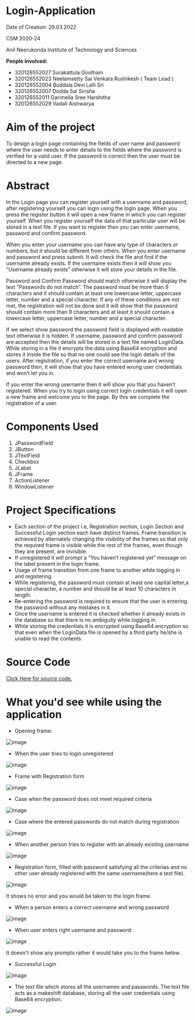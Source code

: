 # Login-Application
Date of Creation: 29.03.2022

CSM 2020-24

Anil Neerukonda Institute of Technology and Sciences

**People involved:** 

* 320126552027      Surakattula Goutham 
* 320126552023      Neelamsetty Sai Venkata Rushikesh ( Team Lead )
* 320126552004      Buddala Devi Lalli Sri 
* 320126552007      Dodda Sai Sirisha  
* 320126552011      Garimella Sree Harshitha
* 320126552029      Vadali Aishwarya 

# Aim of the project
To design a login page containing the fields of user name and password where the user needs to enter details to the fields where the password is verified for a valid user. If the password is correct then the user must be directed to a new page.

# Abstract

In the Login page you can register yourself with a username and password, after registering yourself you can login using the login page.
When you press the register button it will open a new frame in which you can register yourself.
When you register yourself the data of that particular user will be stored in a text file.
If you want to register then you can enter username, password and confirm password.

When you enter your username you can have any type of characters or numbers, but it should be different from others. When you enter username and password and press submit. It will check the file and find if the username already exists. If the username exists then it will show you “Username already exists” otherwise it will store your details in the file.

Password and Confirm Password should match otherwise it will display the text ”Passwords do not match”.
The password must be more than 9 characters and it should contain at least one lowercase letter, uppercase letter, number and a special character. If any of these conditions are not met, the registration will not be done and it will show that the password should contain more than 9 characters and at least it should contain a lowercase letter, uppercase letter, number and a special character.

If we select show password the password field is displayed with readable text otherwise it is hidden.
If username, password and confirm password are accepted then the details will be stored in a text file named LoginData.
While storing in a file it encrypts the data using Base64 encryption and stores it inside the file so that no one could see the login details of the users.
After registration, if you enter the correct username and wrong password then, it will show that you have entered wrong user credentials and won’t let you in.

If you enter the wrong username then it will show you that you haven’t registered.
When you try to login using correct login credentials it will open a new frame and welcome you to the page.
By this we complete the registration of a user.

# Components Used 
1.	JPasswordField 
2.	 JButton 
3.	 JTextField 
4.	Checkbox 
5.	 JLabel 
6.	 JFrame 
7.	 ActionListener 
8.	WindowListener

# Project Specifications
*	Each section of the project i.e, Registration section, Login Section and Successful Login section each have distinct frames. Frame transition is achieved by alternately changing the visibility of the frames so that only the required frame is visible while the rest of the frames, even though they are present, are invisible. 
*	If unregistered it will prompt a “You haven’t registered yet” message on the label present in the login frame.
*	Usage of frame transition from one frame to another while logging in and registering.
*	While registering, the password must contain at least one capital letter,a special character, a number and should be at least 10 characters in length.
*	Re-entering the password is required to ensure that the user is entering the password without any mistakes in it.
*	Once the username is entered it is checked whether it already exists in the database so that there is no ambiguity while logging in.
*	While storing the credentials it is encrypted using Base64 encryption so that even when the LoginData file is opened by a third party he/she is unable to read the contents.

# Source Code 
[Click Here for source code.](https://github.com/RushikeshNeelamsetty/Login-Application/blob/main/Code.md)

# What you'd see while using the application
* Opening frame:

![image](https://user-images.githubusercontent.com/102282401/188265178-e7d630c8-3174-4ff8-9cd5-c81ec4a23a99.png)

* When the user tries to login unregistered

![image](https://user-images.githubusercontent.com/102282401/188265219-a1e4506a-522e-4ae4-be0e-63f496b435d3.png)

* Frame with Registration form
 
![image](https://user-images.githubusercontent.com/102282401/188265247-4b943792-472d-42fb-a970-a7e4fe12f663.png)

* Case when the password does not meet required criteria

![image](https://user-images.githubusercontent.com/102282401/188265315-cb157675-852b-483c-8c74-5f2867c401bf.png)

* Case where the entered passwords do not match during registration

![image](https://user-images.githubusercontent.com/102282401/188265337-b9b5dbfd-5dcd-4b2e-b608-249b56b01286.png)

* When another person tries to register with an already existing username 

![image](https://user-images.githubusercontent.com/102282401/188265361-67dece4f-9b62-491f-8851-6592b6d04a5c.png)

* Registration form, filled with password satisfying all the criterias and no other user already registered with the same username(here a text file).

![image](https://user-images.githubusercontent.com/102282401/188265428-048d25ca-735f-43b5-9c1e-176c4e8b62af.png)

It shows no error and you would be taken to the login frame.

* When a person enters a correct username and wrong password

![image](https://user-images.githubusercontent.com/102282401/188265457-cebe742f-8e3a-4e27-becd-49282c17edfd.png)

* When user enters right username and password

![image](https://user-images.githubusercontent.com/102282401/188265472-610da068-eb4c-4083-8af1-4410615539c5.png)

It doesn't show any prompts rather it would take you to the frame below.

* Successful Login

![image](https://user-images.githubusercontent.com/102282401/188265494-2c51962c-9d26-454f-81b4-1e0902cea98c.png)

* The text file which stores all the usernames and passwords. The text file acts as a makeshift database, storing all the user credentials using Base64 encryption.

![image](https://user-images.githubusercontent.com/102282401/188265551-d0936a8f-c893-4f8b-84f1-2e468195be52.png)



